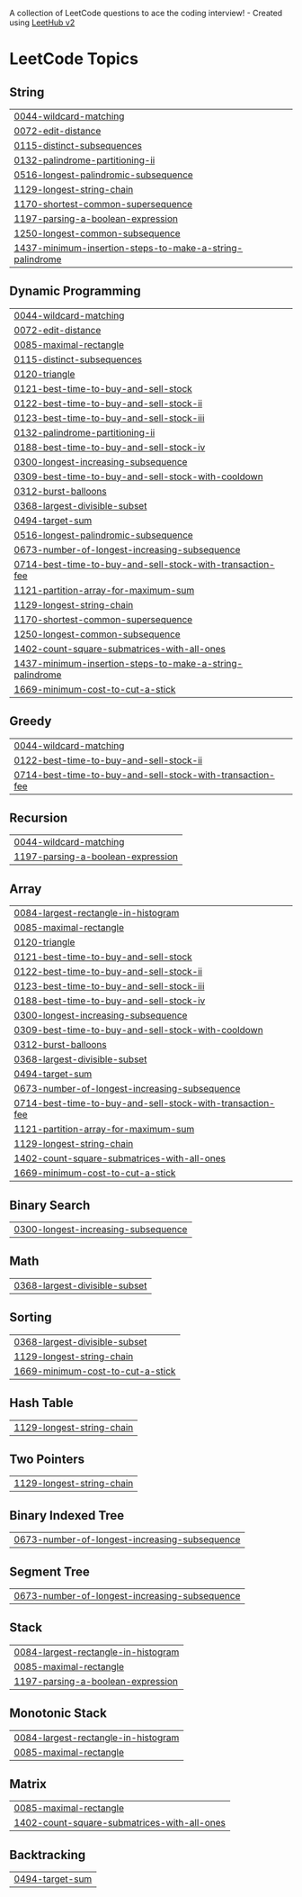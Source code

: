 A collection of LeetCode questions to ace the coding interview! - Created using [LeetHub v2](https://github.com/arunbhardwaj/LeetHub-2.0)
<!---LeetCode Topics Start-->
# LeetCode Topics
## String
|  |
| ------- |
| [0044-wildcard-matching](https://github.com/Ash-So/DSAJava/tree/master/0044-wildcard-matching) |
| [0072-edit-distance](https://github.com/Ash-So/DSAJava/tree/master/0072-edit-distance) |
| [0115-distinct-subsequences](https://github.com/Ash-So/DSAJava/tree/master/0115-distinct-subsequences) |
| [0132-palindrome-partitioning-ii](https://github.com/Ash-So/DSAJava/tree/master/0132-palindrome-partitioning-ii) |
| [0516-longest-palindromic-subsequence](https://github.com/Ash-So/DSAJava/tree/master/0516-longest-palindromic-subsequence) |
| [1129-longest-string-chain](https://github.com/Ash-So/DSAJava/tree/master/1129-longest-string-chain) |
| [1170-shortest-common-supersequence](https://github.com/Ash-So/DSAJava/tree/master/1170-shortest-common-supersequence) |
| [1197-parsing-a-boolean-expression](https://github.com/Ash-So/DSAJava/tree/master/1197-parsing-a-boolean-expression) |
| [1250-longest-common-subsequence](https://github.com/Ash-So/DSAJava/tree/master/1250-longest-common-subsequence) |
| [1437-minimum-insertion-steps-to-make-a-string-palindrome](https://github.com/Ash-So/DSAJava/tree/master/1437-minimum-insertion-steps-to-make-a-string-palindrome) |
## Dynamic Programming
|  |
| ------- |
| [0044-wildcard-matching](https://github.com/Ash-So/DSAJava/tree/master/0044-wildcard-matching) |
| [0072-edit-distance](https://github.com/Ash-So/DSAJava/tree/master/0072-edit-distance) |
| [0085-maximal-rectangle](https://github.com/Ash-So/DSAJava/tree/master/0085-maximal-rectangle) |
| [0115-distinct-subsequences](https://github.com/Ash-So/DSAJava/tree/master/0115-distinct-subsequences) |
| [0120-triangle](https://github.com/Ash-So/DSAJava/tree/master/0120-triangle) |
| [0121-best-time-to-buy-and-sell-stock](https://github.com/Ash-So/DSAJava/tree/master/0121-best-time-to-buy-and-sell-stock) |
| [0122-best-time-to-buy-and-sell-stock-ii](https://github.com/Ash-So/DSAJava/tree/master/0122-best-time-to-buy-and-sell-stock-ii) |
| [0123-best-time-to-buy-and-sell-stock-iii](https://github.com/Ash-So/DSAJava/tree/master/0123-best-time-to-buy-and-sell-stock-iii) |
| [0132-palindrome-partitioning-ii](https://github.com/Ash-So/DSAJava/tree/master/0132-palindrome-partitioning-ii) |
| [0188-best-time-to-buy-and-sell-stock-iv](https://github.com/Ash-So/DSAJava/tree/master/0188-best-time-to-buy-and-sell-stock-iv) |
| [0300-longest-increasing-subsequence](https://github.com/Ash-So/DSAJava/tree/master/0300-longest-increasing-subsequence) |
| [0309-best-time-to-buy-and-sell-stock-with-cooldown](https://github.com/Ash-So/DSAJava/tree/master/0309-best-time-to-buy-and-sell-stock-with-cooldown) |
| [0312-burst-balloons](https://github.com/Ash-So/DSAJava/tree/master/0312-burst-balloons) |
| [0368-largest-divisible-subset](https://github.com/Ash-So/DSAJava/tree/master/0368-largest-divisible-subset) |
| [0494-target-sum](https://github.com/Ash-So/DSAJava/tree/master/0494-target-sum) |
| [0516-longest-palindromic-subsequence](https://github.com/Ash-So/DSAJava/tree/master/0516-longest-palindromic-subsequence) |
| [0673-number-of-longest-increasing-subsequence](https://github.com/Ash-So/DSAJava/tree/master/0673-number-of-longest-increasing-subsequence) |
| [0714-best-time-to-buy-and-sell-stock-with-transaction-fee](https://github.com/Ash-So/DSAJava/tree/master/0714-best-time-to-buy-and-sell-stock-with-transaction-fee) |
| [1121-partition-array-for-maximum-sum](https://github.com/Ash-So/DSAJava/tree/master/1121-partition-array-for-maximum-sum) |
| [1129-longest-string-chain](https://github.com/Ash-So/DSAJava/tree/master/1129-longest-string-chain) |
| [1170-shortest-common-supersequence](https://github.com/Ash-So/DSAJava/tree/master/1170-shortest-common-supersequence) |
| [1250-longest-common-subsequence](https://github.com/Ash-So/DSAJava/tree/master/1250-longest-common-subsequence) |
| [1402-count-square-submatrices-with-all-ones](https://github.com/Ash-So/DSAJava/tree/master/1402-count-square-submatrices-with-all-ones) |
| [1437-minimum-insertion-steps-to-make-a-string-palindrome](https://github.com/Ash-So/DSAJava/tree/master/1437-minimum-insertion-steps-to-make-a-string-palindrome) |
| [1669-minimum-cost-to-cut-a-stick](https://github.com/Ash-So/DSAJava/tree/master/1669-minimum-cost-to-cut-a-stick) |
## Greedy
|  |
| ------- |
| [0044-wildcard-matching](https://github.com/Ash-So/DSAJava/tree/master/0044-wildcard-matching) |
| [0122-best-time-to-buy-and-sell-stock-ii](https://github.com/Ash-So/DSAJava/tree/master/0122-best-time-to-buy-and-sell-stock-ii) |
| [0714-best-time-to-buy-and-sell-stock-with-transaction-fee](https://github.com/Ash-So/DSAJava/tree/master/0714-best-time-to-buy-and-sell-stock-with-transaction-fee) |
## Recursion
|  |
| ------- |
| [0044-wildcard-matching](https://github.com/Ash-So/DSAJava/tree/master/0044-wildcard-matching) |
| [1197-parsing-a-boolean-expression](https://github.com/Ash-So/DSAJava/tree/master/1197-parsing-a-boolean-expression) |
## Array
|  |
| ------- |
| [0084-largest-rectangle-in-histogram](https://github.com/Ash-So/DSAJava/tree/master/0084-largest-rectangle-in-histogram) |
| [0085-maximal-rectangle](https://github.com/Ash-So/DSAJava/tree/master/0085-maximal-rectangle) |
| [0120-triangle](https://github.com/Ash-So/DSAJava/tree/master/0120-triangle) |
| [0121-best-time-to-buy-and-sell-stock](https://github.com/Ash-So/DSAJava/tree/master/0121-best-time-to-buy-and-sell-stock) |
| [0122-best-time-to-buy-and-sell-stock-ii](https://github.com/Ash-So/DSAJava/tree/master/0122-best-time-to-buy-and-sell-stock-ii) |
| [0123-best-time-to-buy-and-sell-stock-iii](https://github.com/Ash-So/DSAJava/tree/master/0123-best-time-to-buy-and-sell-stock-iii) |
| [0188-best-time-to-buy-and-sell-stock-iv](https://github.com/Ash-So/DSAJava/tree/master/0188-best-time-to-buy-and-sell-stock-iv) |
| [0300-longest-increasing-subsequence](https://github.com/Ash-So/DSAJava/tree/master/0300-longest-increasing-subsequence) |
| [0309-best-time-to-buy-and-sell-stock-with-cooldown](https://github.com/Ash-So/DSAJava/tree/master/0309-best-time-to-buy-and-sell-stock-with-cooldown) |
| [0312-burst-balloons](https://github.com/Ash-So/DSAJava/tree/master/0312-burst-balloons) |
| [0368-largest-divisible-subset](https://github.com/Ash-So/DSAJava/tree/master/0368-largest-divisible-subset) |
| [0494-target-sum](https://github.com/Ash-So/DSAJava/tree/master/0494-target-sum) |
| [0673-number-of-longest-increasing-subsequence](https://github.com/Ash-So/DSAJava/tree/master/0673-number-of-longest-increasing-subsequence) |
| [0714-best-time-to-buy-and-sell-stock-with-transaction-fee](https://github.com/Ash-So/DSAJava/tree/master/0714-best-time-to-buy-and-sell-stock-with-transaction-fee) |
| [1121-partition-array-for-maximum-sum](https://github.com/Ash-So/DSAJava/tree/master/1121-partition-array-for-maximum-sum) |
| [1129-longest-string-chain](https://github.com/Ash-So/DSAJava/tree/master/1129-longest-string-chain) |
| [1402-count-square-submatrices-with-all-ones](https://github.com/Ash-So/DSAJava/tree/master/1402-count-square-submatrices-with-all-ones) |
| [1669-minimum-cost-to-cut-a-stick](https://github.com/Ash-So/DSAJava/tree/master/1669-minimum-cost-to-cut-a-stick) |
## Binary Search
|  |
| ------- |
| [0300-longest-increasing-subsequence](https://github.com/Ash-So/DSAJava/tree/master/0300-longest-increasing-subsequence) |
## Math
|  |
| ------- |
| [0368-largest-divisible-subset](https://github.com/Ash-So/DSAJava/tree/master/0368-largest-divisible-subset) |
## Sorting
|  |
| ------- |
| [0368-largest-divisible-subset](https://github.com/Ash-So/DSAJava/tree/master/0368-largest-divisible-subset) |
| [1129-longest-string-chain](https://github.com/Ash-So/DSAJava/tree/master/1129-longest-string-chain) |
| [1669-minimum-cost-to-cut-a-stick](https://github.com/Ash-So/DSAJava/tree/master/1669-minimum-cost-to-cut-a-stick) |
## Hash Table
|  |
| ------- |
| [1129-longest-string-chain](https://github.com/Ash-So/DSAJava/tree/master/1129-longest-string-chain) |
## Two Pointers
|  |
| ------- |
| [1129-longest-string-chain](https://github.com/Ash-So/DSAJava/tree/master/1129-longest-string-chain) |
## Binary Indexed Tree
|  |
| ------- |
| [0673-number-of-longest-increasing-subsequence](https://github.com/Ash-So/DSAJava/tree/master/0673-number-of-longest-increasing-subsequence) |
## Segment Tree
|  |
| ------- |
| [0673-number-of-longest-increasing-subsequence](https://github.com/Ash-So/DSAJava/tree/master/0673-number-of-longest-increasing-subsequence) |
## Stack
|  |
| ------- |
| [0084-largest-rectangle-in-histogram](https://github.com/Ash-So/DSAJava/tree/master/0084-largest-rectangle-in-histogram) |
| [0085-maximal-rectangle](https://github.com/Ash-So/DSAJava/tree/master/0085-maximal-rectangle) |
| [1197-parsing-a-boolean-expression](https://github.com/Ash-So/DSAJava/tree/master/1197-parsing-a-boolean-expression) |
## Monotonic Stack
|  |
| ------- |
| [0084-largest-rectangle-in-histogram](https://github.com/Ash-So/DSAJava/tree/master/0084-largest-rectangle-in-histogram) |
| [0085-maximal-rectangle](https://github.com/Ash-So/DSAJava/tree/master/0085-maximal-rectangle) |
## Matrix
|  |
| ------- |
| [0085-maximal-rectangle](https://github.com/Ash-So/DSAJava/tree/master/0085-maximal-rectangle) |
| [1402-count-square-submatrices-with-all-ones](https://github.com/Ash-So/DSAJava/tree/master/1402-count-square-submatrices-with-all-ones) |
## Backtracking
|  |
| ------- |
| [0494-target-sum](https://github.com/Ash-So/DSAJava/tree/master/0494-target-sum) |
<!---LeetCode Topics End-->